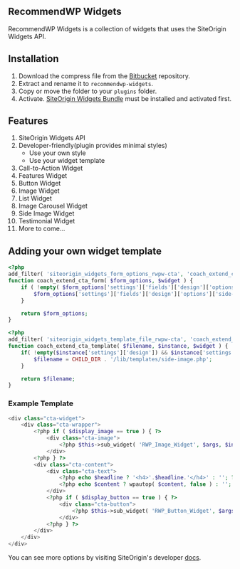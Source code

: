 ## RecommendWP Widgets

RecommendWP Widgets is a collection of widgets that uses the SiteOrigin Widgets API.

## Installation

1. Download the compress file from the [Bitbucket](https://bitbucket.org/webdevsuperfast/recommendwp-widgets/get/8a008270b06e.zip) repository.
2. Extract and rename it to `recommendwp-widgets`.
3. Copy or move the folder to your `plugins` folder.
4. Activate. [SiteOrigin Widgets Bundle](https://wordpress.org/plugins/so-widgets-bundle/) must be installed and activated first.

## Features

1. SiteOrigin Widgets API
2. Developer-friendly(plugin provides minimal styles)
    - Use your own style
    - Use your widget template
3. Call-to-Action Widget
4. Features Widget
5. Button Widget
6. Image Widget
7. List Widget
8. Image Carousel Widget
9. Side Image Widget
10. Testimonial Widget
11. More to come...

## Adding your own widget template

```php
<?php
add_filter( 'siteorigin_widgets_form_options_rwpw-cta', 'coach_extend_cta_form', 10, 2 );
function coach_extend_cta_form( $form_options, $widget ) {
	if ( !empty( $form_options['settings']['fields']['design']['options'] ) ) {
		$form_options['settings']['fields']['design']['options']['side-image'] = __( 'Side Image', 'coach-template' );
	}

	return $form_options;
}
```

```php
<?php
add_filter( 'siteorigin_widgets_template_file_rwpw-cta', 'coach_extend_cta_template', 10, 3 );
function coach_extend_cta_template( $filename, $instance, $widget ) {
	if( !empty($instance['settings']['design']) && $instance['settings']['design'] == 'side-image' ) {
        $filename = CHILD_DIR . '/lib/templates/side-image.php'; 
    }

    return $filename;
}
```

### Example Template

```php
<div class="cta-widget">
	<div class="cta-wrapper">
		<?php if ( $display_image == true ) { ?>
			<div class="cta-image">
				<?php $this->sub_widget( 'RWP_Image_Widget', $args, $instance['image'] ); ?>
			</div>
		<?php } ?>
        <div class="cta-content">
            <div class="cta-text">
                <?php echo $headline ? '<h4>'.$headline.'</h4>' : ''; ?>
                <?php echo $content ? wpautop( $content, false ) : ''; ?>
            </div>
            <?php if ( $display_button == true ) { ?>
                <div class="cta-button">
                    <?php $this->sub_widget( 'RWP_Button_Widget', $args, $instance['button'] ); ?>
                </div>
            <?php } ?>
        </div>
	</div>
</div>
```

You can see more options by visiting SiteOrigin's developer [docs](https://siteorigin.com/docs/widgets-bundle/advanced-concepts/filters/form-options/).